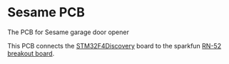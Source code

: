 # Sesame PCB
The PCB for Sesame garage door opener

This PCB connects the [STM32F4Discovery](http://www.st.com/web/catalog/tools/FM116/SC959/SS1532/PF252419) board to the sparkfun [RN-52 breakout board](https://www.sparkfun.com/products/12849).
